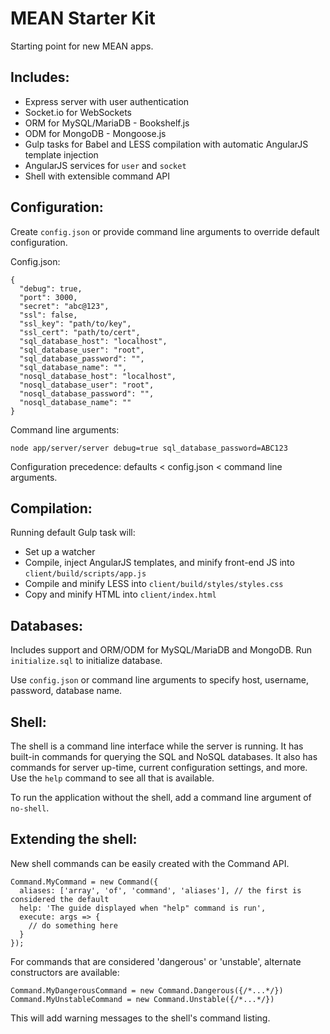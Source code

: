 MEAN Starter Kit
================

Starting point for new MEAN apps.

Includes:
---------
* Express server with user authentication
* Socket.io for WebSockets
* ORM for MySQL/MariaDB - Bookshelf.js
* ODM for MongoDB - Mongoose.js
* Gulp tasks for Babel and LESS compilation with automatic AngularJS template injection
* AngularJS services for `user` and `socket`
* Shell with extensible command API

Configuration:
-------------------
Create `config.json` or provide command line arguments to override default configuration.

Config.json:

```
{
  "debug": true,
  "port": 3000,
  "secret": "abc@123",
  "ssl": false,
  "ssl_key": "path/to/key",
  "ssl_cert": "path/to/cert",
  "sql_database_host": "localhost",
  "sql_database_user": "root",
  "sql_database_password": "",
  "sql_database_name": "",
  "nosql_database_host": "localhost",
  "nosql_database_user": "root",
  "nosql_database_password": "",
  "nosql_database_name": ""
}
```

Command line arguments:

`node app/server/server debug=true sql_database_password=ABC123`

Configuration precedence: defaults < config.json < command line arguments.

Compilation:
------------
Running default Gulp task will:
* Set up a watcher
* Compile, inject AngularJS templates, and minify front-end JS into `client/build/scripts/app.js`
* Compile and minify LESS into `client/build/styles/styles.css`
* Copy and minify HTML into `client/index.html`

Databases:
----------
Includes support and ORM/ODM for MySQL/MariaDB and MongoDB.  Run `initialize.sql` to initialize database.

Use `config.json` or command line arguments to specify host, username, password, database name.

Shell:
------
The shell is a command line interface while the server is running.  It has built-in commands for querying the SQL and NoSQL databases.
It also has commands for server up-time, current configuration settings, and more.  Use the `help` command to see all that is available.

To run the application without the shell, add a command line argument of `no-shell`.

Extending the shell:
-------------------
New shell commands can be easily created with the Command API.

```
Command.MyCommand = new Command({
  aliases: ['array', 'of', 'command', 'aliases'], // the first is considered the default
  help: 'The guide displayed when "help" command is run',
  execute: args => {
    // do something here
  }
});
```

For commands that are considered 'dangerous' or 'unstable', alternate constructors are available:
```
Command.MyDangerousCommand = new Command.Dangerous({/*...*/})
Command.MyUnstableCommand = new Command.Unstable({/*...*/})
```
This will add warning messages to the shell's command listing.
